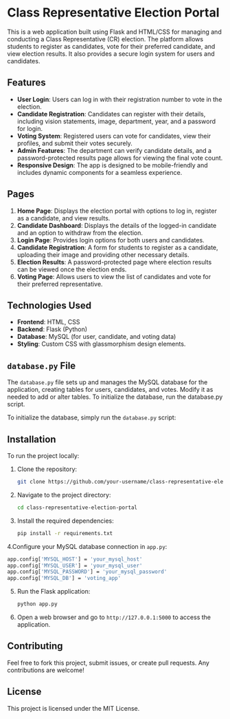 # Class Representative Election Portal

This is a web application built using Flask and HTML/CSS for managing and conducting a Class Representative (CR) election. The platform allows students to register as candidates, vote for their preferred candidate, and view election results. It also provides a secure login system for users and candidates.

## Features

- **User Login**: Users can log in with their registration number to vote in the election.
- **Candidate Registration**: Candidates can register with their details, including vision statements, image, department, year, and a password for login.
- **Voting System**: Registered users can vote for candidates, view their profiles, and submit their votes securely.
- **Admin Features**: The department can verify candidate details, and a password-protected results page allows for viewing the final vote count.
- **Responsive Design**: The app is designed to be mobile-friendly and includes dynamic components for a seamless experience.

## Pages

1. **Home Page**: Displays the election portal with options to log in, register as a candidate, and view results.
2. **Candidate Dashboard**: Displays the details of the logged-in candidate and an option to withdraw from the election.
3. **Login Page**: Provides login options for both users and candidates.
4. **Candidate Registration**: A form for students to register as a candidate, uploading their image and providing other necessary details.
5. **Election Results**: A password-protected page where election results can be viewed once the election ends.
6. **Voting Page**: Allows users to view the list of candidates and vote for their preferred representative.

## Technologies Used

- **Frontend**: HTML, CSS
- **Backend**: Flask (Python)
- **Database**: MySQL (for user, candidate, and voting data)
- **Styling**: Custom CSS with glassmorphism design elements.

## `database.py` File

The `database.py`  file sets up and manages the MySQL database for the application, creating tables for users, candidates, and votes. Modify it as needed to add or alter tables.
To initialize the database, run the database.py script.

To initialize the database, simply run the `database.py` script:
## Installation

To run the project locally:

1. Clone the repository:

    ```bash
    git clone https://github.com/your-username/class-representative-election-portal.git
    ```

2. Navigate to the project directory:

    ```bash
    cd class-representative-election-portal
    ```

3. Install the required dependencies:

    ```bash
    pip install -r requirements.txt
    ```
4.Configure your MySQL database connection in `app.py`:
```bash
app.config['MYSQL_HOST'] = 'your_mysql_host'
app.config['MYSQL_USER'] = 'your_mysql_user'
app.config['MYSQL_PASSWORD'] = 'your_mysql_password'
app.config['MYSQL_DB'] = 'voting_app'
```
5. Run the Flask application:

    ```bash
    python app.py
    ```

6. Open a web browser and go to `http://127.0.0.1:5000` to access the application.

## Contributing

Feel free to fork this project, submit issues, or create pull requests. Any contributions are welcome!

## License

This project is licensed under the MIT License.
